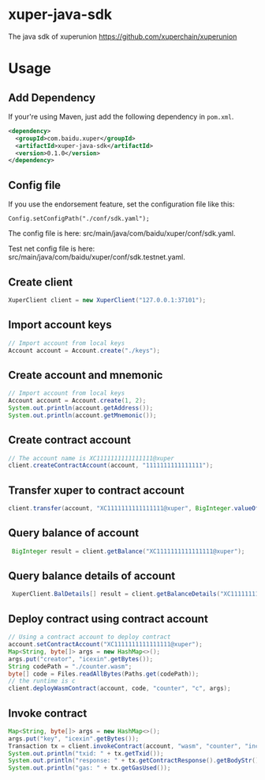 # xuper-java-sdk
The java sdk of xuperunion https://github.com/xuperchain/xuperunion

# Usage

## Add Dependency

If your're using Maven, just add the following dependency in `pom.xml`.

```xml
<dependency>
  <groupId>com.baidu.xuper</groupId>
  <artifactId>xuper-java-sdk</artifactId>
  <version>0.1.0</version>
</dependency>
```

## Config file

If you use the endorsement feature, set the configuration file like this:

```
Config.setConfigPath("./conf/sdk.yaml");
```

The config file is here: src/main/java/com/baidu/xuper/conf/sdk.yaml.

Test net config file is here: src/main/java/com/baidu/xuper/conf/sdk.testnet.yaml.

## Create client

```java
XuperClient client = new XuperClient("127.0.0.1:37101");
```

## Import account keys

```java
// Import account from local keys
Account account = Account.create("./keys");
```

## Create account and mnemonic

```java
// Import account from local keys
Account account = Account.create(1, 2);
System.out.println(account.getAddress());
System.out.println(account.getMnemonic());
```

## Create contract account

```java
// The account name is XC1111111111111111@xuper
client.createContractAccount(account, "1111111111111111");
```

## Transfer xuper to contract account

```java
client.transfer(account, "XC1111111111111111@xuper", BigInteger.valueOf(1000000), "1");
```

## Query balance of account
```java
 BigInteger result = client.getBalance("XC1111111111111111@xuper");
```

## Query balance details of account

```java
 XuperClient.BalDetails[] result = client.getBalanceDetails("XC1111111111111111@xuper");
```

## Deploy contract using contract account

```java
// Using a contract account to deploy contract
account.setContractAccount("XC1111111111111111@xuper");
Map<String, byte[]> args = new HashMap<>();
args.put("creator", "icexin".getBytes());
String codePath = "./counter.wasm";
byte[] code = Files.readAllBytes(Paths.get(codePath));
// the runtime is c
client.deployWasmContract(account, code, "counter", "c", args);
```

## Invoke contract

```java
Map<String, byte[]> args = new HashMap<>();
args.put("key", "icexin".getBytes());
Transaction tx = client.invokeContract(account, "wasm", "counter", "increase", args);
System.out.println("txid: " + tx.getTxid());
System.out.println("response: " + tx.getContractResponse().getBodyStr());
System.out.println("gas: " + tx.getGasUsed());
```


